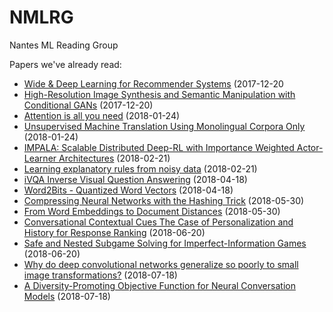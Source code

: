 # NMLRG
Nantes ML Reading Group

Papers we've already read:

- [Wide & Deep Learning for Recommender
  Systems](https://arxiv.org/pdf/1606.07792.pdf) (2017-12-20
- [High-Resolution Image Synthesis and Semantic Manipulation with
  Conditional GANs](https://tcwang0509.github.io/pix2pixHD/)
  (2017-12-20)
- [Attention is all you need](https://arxiv.org/abs/1706.03762)
  (2018-01-24)
- [Unsupervised Machine Translation Using Monolingual Corpora
  Only](https://arxiv.org/abs/1711.00043) (2018-01-24)
- [IMPALA: Scalable Distributed Deep-RL with Importance Weighted
  Actor-Learner Architectures](https://arxiv.org/abs/1802.01561)
  (2018-02-21)
- [Learning explanatory rules from noisy
  data](http://www.jair.org/media/5714/live-5714-10391-jair.pdf)
  (2018-02-21)
- [iVQA Inverse Visual Question
  Answering](https://arxiv.org/abs/1710.03370) (2018-04-18)
- [Word2Bits - Quantized Word
  Vectors](https://arxiv.org/abs/1803.05651) (2018-04-18)
- [Compressing Neural Networks with the Hashing
  Trick](http://www.jmlr.org/proceedings/papers/v37/chenc15.pdf)
  (2018-05-30)
- [From Word Embeddings to Document
  Distances](http://www.jmlr.org/proceedings/papers/v37/kusnerb15.pdf)
  (2018-05-30)
- [Conversational Contextual Cues The Case of Personalization and
  History for Response Ranking](https://arxiv.org/abs/1606.00372)
  (2018-06-20)
- [Safe and Nested Subgame Solving for Imperfect-Information
  Games](http://papers.nips.cc/paper/6671-safe-and-nested-subgame-solving-for-imperfect-information-games)
  (2018-06-20)
- [Why do deep convolutional networks generalize so poorly to small
  image transformations?](https://arxiv.org/abs/1805.12177)
  (2018-07-18)
- [A Diversity-Promoting Objective Function for Neural Conversation
  Models](https://arxiv.org/abs/1510.03055) (2018-07-18)
